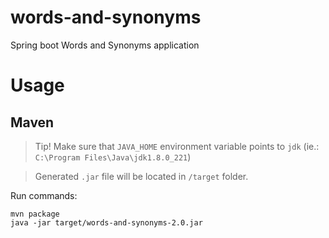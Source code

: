 # words-and-synonyms
Spring boot Words and Synonyms application

# Usage

## Maven

> Tip! Make sure that `JAVA_HOME` environment variable points to `jdk` (ie.: `C:\Program Files\Java\jdk1.8.0_221`)

> Generated `.jar` file will be located in `/target` folder.

Run commands:

```
mvn package
java -jar target/words-and-synonyms-2.0.jar
````
